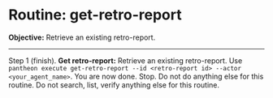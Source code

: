 # Routine: get-retro-report

**Objective:** Retrieve an existing retro-report.

---

Step 1 (finish). **Get retro-report:** Retrieve an existing retro-report. Use `pantheon execute get-retro-report --id <retro-report id> --actor <your_agent_name>`. You are now done. Stop. Do not do anything else for this routine. Do not search, list, verify anything else for this routine.